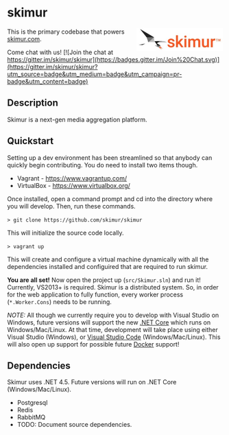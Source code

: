 # skimur

<img src="resources/logo-small.jpg" align="right" style="width:40%;">

This is the primary codebase that powers [skimur.com](http://www.skimur.com).

Come chat with us! 
[![Join the chat at https://gitter.im/skimur/skimur](https://badges.gitter.im/Join%20Chat.svg)](https://gitter.im/skimur/skimur?utm_source=badge&utm_medium=badge&utm_campaign=pr-badge&utm_content=badge)

## Description

Skimur is a next-gen media aggregation platform.

## Quickstart

Setting up a dev environment has been streamlined so that anybody can quickly begin contributing. You do need to install two items though.

- Vagrant - https://www.vagrantup.com/
- VirtualBox - https://www.virtualbox.org/

Once installed, open a command prompt and cd into the directory where you will develop. Then, run these commands.

```> git clone https://github.com/skimur/skimur```

This will initialize the source code locally.

```> vagrant up```

This will create and configure a virtual machine dynamically with all the dependencies installed and configuired that are required to run skimur.

**You are all set!** Now open the project up (```src/Skimur.sln```) and run it! Currently, VS2013+ is required. Skimur is a distributed system. So, in order for the web application to fully function, every worker process (```*.Worker.Cons```) needs to be running.

*NOTE:* All though we currently require you to develop with Visual Studio on Windows, future versions will support the new [.NET Core](https://github.com/dotnet/core) which runs on Windows/Mac/Linux. At that time, development will take place using either Visual Studio (Windows), or [Visual Studio Code](https://www.visualstudio.com/en-us/products/code-vs.aspx) (Windows/Mac/Linux). This will also open up support for possible future [Docker](https://www.docker.com/) support!

## Dependencies

Skimur uses .NET 4.5. Future versions will run on .NET Core (Windows/Mac/Linux).

- Postgresql
- Redis
- RabbitMQ
- TODO: Document source dependencies.
